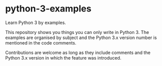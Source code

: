 python-3-examples
=================

Learn Python 3 by examples.

This repository shows you things you can only write in Python 3. The examples
are organised by subject and the Python 3.x version number is mentioned in
the code comments.

Contributions are welcome as long as they include comments and the Python
3.x version in which the feature was introduced.
